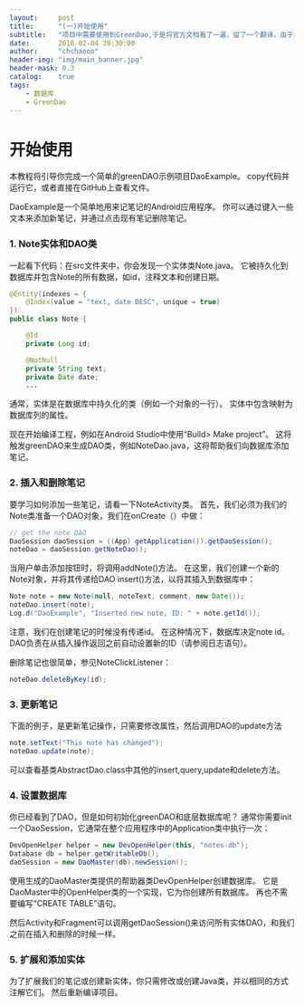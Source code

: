 ```yaml
---
layout:     post
title:      "(一)开始使用"
subtitle:   "项目中需要使用到GreenDao,于是将官方文档看了一遍，留了一个翻译。由于非常关心该数据库的新能表现，因此写了一个性能测试demo，也放到了github上"
date:       2018-02-04 20:30:00
author:     "chchaooo"
header-img: "img/main_banner.jpg"
header-mask: 0.3
catalog:    true
tags:
    - 数据库
    - GreenDao
---
```


# 开始使用

本教程将引导你完成一个简单的greenDAO示例项目DaoExample。 copy代码并运行它，或者直接在GitHub上查看文件。

DaoExample是一个简单地用来记笔记的Android应用程序。 你可以通过键入一些文本来添加新笔记，并通过点击现有笔记删除笔记。

### 1. Note实体和DAO类
一起看下代码：在src文件夹中，你会发现一个实体类Note.java。 它被持久化到数据库并包含Note的所有数据，如id，注释文本和创建日期。

``` java
@Entity(indexes = {
    @Index(value = "text, date DESC", unique = true)
})
public class Note {

    @Id
    private Long id;

    @NotNull
    private String text;
    private Date date;
    ...
```

通常，实体是在数据库中持久化的类（例如一个对象的一行）。 实体中包含映射为数据库列的属性。

现在开始编译工程，例如在Android Studio中使用“Build> Make project”。 这将触发greenDAO来生成DAO类，例如NoteDao.java，这将帮助我们向数据库添加笔记。

### 2. 插入和删除笔记
要学习如何添加一些笔记，请看一下NoteActivity类。 首先，我们必须为我们的Note类准备一个DAO对象，我们在onCreate（）中做：

``` java
// get the note DAO
DaoSession daoSession = ((App) getApplication()).getDaoSession();
noteDao = daoSession.getNoteDao();
```

当用户单击添加按钮时，将调用addNote()方法。 在这里，我们创建一个新的Note对象，并将其传递给DAO insert()方法，以将其插入到数据库中：

```java
Note note = new Note(null, noteText, comment, new Date());
noteDao.insert(note);
Log.d("DaoExample", "Inserted new note, ID: " + note.getId());
```

注意，我们在创建笔记的时候没有传递id。 在这种情况下，数据库决定note id。 DAO负责在从插入操作返回之前自动设置新的ID（请参阅日志语句）。

删除笔记也很简单，参见NoteClickListener：

```java
noteDao.deleteByKey(id);
```

### 3. 更新笔记
下面的例子，是更新笔记操作，只需要修改属性，然后调用DAO的update方法

```java
note.setText("This note has changed");
noteDao.update(note);
```

可以查看基类AbstractDao.class中其他的insert,query,update和delete方法。


### 4. 设置数据库
你已经看到了DAO，但是如何初始化greenDAO和底层数据库呢？ 通常你需要init一个DaoSession，它通常在整个应用程序中的Application类中执行一次：

```java
DevOpenHelper helper = new DevOpenHelper(this, "notes-db");
Database db = helper.getWritableDb();
daoSession = new DaoMaster(db).newSession();
```

使用生成的DaoMaster类提供的帮助器类DevOpenHelper创建数据库。 它是DaoMaster中的OpenHelper类的一个实现，它为你创建所有数据库。 再也不需要编写“CREATE TABLE”语句。

然后Activity和Fragment可以调用getDaoSession()来访问所有实体DAO，和我们之前在插入和删除的时候一样。

### 5. 扩展和添加实体
为了扩展我们的笔记或创建新实体，你只需修改或创建Java类，并以相同的方式注解它们。 然后重新编译项目。



